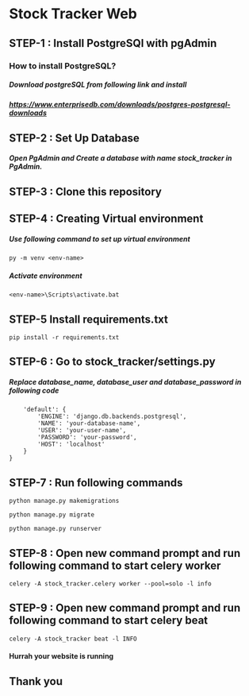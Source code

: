 # Stock Tracker Web

## STEP-1 : Install PostgreSQl with pgAdmin
### How to install PostgreSQL?
##### Download postgreSQL from following link and install 
##### https://www.enterprisedb.com/downloads/postgres-postgresql-downloads

## STEP-2 : Set Up Database 
##### Open PgAdmin and Create a database with name stock_tracker in PgAdmin.

## STEP-3 : Clone this repository

## STEP-4 : Creating Virtual environment
##### Use following command to set up virtual environment
```py -m venv <env-name>```
##### Activate environment
```<env-name>\Scripts\activate.bat```

## STEP-5 Install requirements.txt
```pip install -r requirements.txt```

## STEP-6 : Go to stock_tracker/settings.py
##### Replace database_name, database_user and database_password in following code

```DATABASES = {
    'default': {
        'ENGINE': 'django.db.backends.postgresql',
        'NAME': 'your-database-name',
        'USER': 'your-user-name',
        'PASSWORD': 'your-password',
        'HOST': 'localhost'
    }
} 
```



## STEP-7 : Run following commands
```python manage.py makemigrations```

```python manage.py migrate```

```python manage.py runserver```

## STEP-8 : Open new command prompt and run following command to start celery worker
```celery -A stock_tracker.celery worker --pool=solo -l info```

## STEP-9 : Open new command prompt and run following command to start celery beat
```celery -A stock_tracker beat -l INFO```


#### Hurrah your website is running


## Thank you


